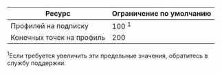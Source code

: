 | Ресурс | Ограничение по умолчанию |
| --- | --- |
| Профилей на подписку |100 <sup>1</sup> |
| Конечных точек на профиль |200 |

<sup>1</sup>Если требуется увеличить эти предельные значения, обратитесь в службу поддержки.

<!---HONumber=Nov15_HO1-->